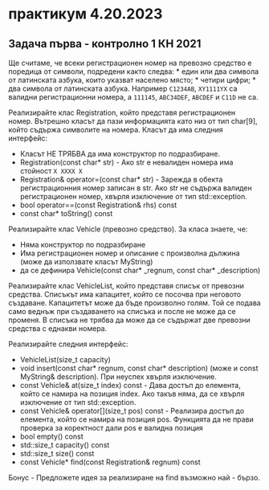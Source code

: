 # практикум 4.20.2023

## Задача първа - контролно 1 КН 2021
Ще считаме, че всеки регистрационен номер на превозно средство е поредица от символи, подредени както следва:
    * един или два символа от латинската азбука, които указват населено място;
    * четири цифри;
    * два символа от латинската азбука.
Например `C1234AB`, `XY1111YX` са валидни регистрационни номера, а `111145`, `ABC34DEF`, `ABCDEF` и `C11D` не са.

Реализирайте клас Registration, който представя регистрационен номер. Вътрешно класът да пази информацията като низ от тип char[9], който съдържа символите на номера. Класът да има следния интерфейс:
* Класът НЕ ТРЯБВА да има конструктор по подразбиране.
* Registration(const char* str) - Ако str е невалиден номера има стойност `X XXXX X`
* Registration& operator=(const char* str) - Зарежда в обекта регистрационния номер записан в str. Ако str не съдържа
валиден регистрационен номер, хвърля изключение от тип std::exception.
* bool operator==(const Registration& rhs) const
* const char* toString() const

Реализирайте клас Vehicle (превозно средство).
За класа знаете, че:
* Няма конструктор по подразбиране
* Има регистрационен номер и описание с произволна дължина (може да използвате класът MyString)
* да се дефинира Vehicle(const char* _regnum, const char* _description)

Реализирайте клас VehicleList, който представя списък от превозни средства. Списъкът има капацитет, който се посочва при неговото създаване. Капацитетът може да бъде произволно голям. Той се подава само веднъж при създаването на списъка и после не може да се променя.
В списъка не трябва да може да се съдържат две превозни средства с еднакви номера.

Реализирайте следния интерфейс:
* VehicleList(size_t capacity)
* void insert(const char* regnum, const char* description) (може и const MyString& description). При неуспех хвърля изключение.
* const Vehicle& at(size_t index) const - Дава достъп до елемента, който се намира на позиция index. Ако такъв няма,
да се хвърля изключение от тип std::exception.
* const Vehicle& operator[](size_t pos) const - Реализира достъп до елемента, който се намира на позиция pos. Функцията да
не прави проверка за коректност дали pos е валидна позиция
* bool empty() const
* std::size_t capacity() const
* std::size_t size() const
* const Vehicle* find(const Registration& regnum) const

Бонус - Предложете идея за реализиране на find възможно най - бързо.